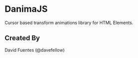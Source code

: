 # DanimaJS
Cursor based transform animations library for HTML Elements.

## Created By
David Fuentes (@davefellow)